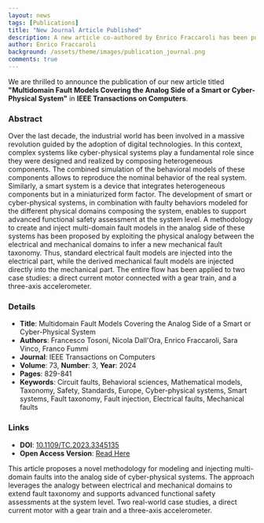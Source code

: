 ```yaml
---
layout: news
tags: [Publications]
title: "New Journal Article Published"
description: A new article co-authored by Enrico Fraccaroli has been published in IEEE Transactions on Computers.
author: Enrico Fraccaroli
background: /assets/theme/images/publication_journal.png
comments: true
---
```


We are thrilled to announce the publication of our new article titled
**"Multidomain Fault Models Covering the Analog Side of a Smart or
Cyber-Physical System"** in **IEEE Transactions on Computers**.

### Abstract

Over the last decade, the industrial world has been involved in a massive
revolution guided by the adoption of digital technologies. In this context,
complex systems like cyber-physical systems play a fundamental role since they
were designed and realized by composing heterogeneous components. The combined
simulation of the behavioral models of these components allows to reproduce the
nominal behavior of the real system. Similarly, a smart system is a device that
integrates heterogeneous components but in a miniaturized form factor. The
development of smart or cyber-physical systems, in combination with faulty
behaviors modeled for the different physical domains composing the system,
enables to support advanced functional safety assessment at the system level. A
methodology to create and inject multi-domain fault models in the analog side of
these systems has been proposed by exploiting the physical analogy between the
electrical and mechanical domains to infer a new mechanical fault taxonomy.
Thus, standard electrical fault models are injected into the electrical part,
while the derived mechanical fault models are injected directly into the
mechanical part. The entire flow has been applied to two case studies: a direct
current motor connected with a gear train, and a three-axis accelerometer.

### Details

- **Title**: Multidomain Fault Models Covering the Analog Side of a Smart or Cyber-Physical System
- **Authors**: Francesco Tosoni, Nicola Dall'Ora, Enrico Fraccaroli, Sara Vinco, Franco Fummi
- **Journal**: IEEE Transactions on Computers
- **Volume**: 73, **Number**: 3, **Year**: 2024
- **Pages**: 829-841
- **Keywords**: Circuit faults, Behavioral sciences, Mathematical models, Taxonomy, Safety, Standards, Europe, Cyber-physical systems, Smart systems, Fault taxonomy, Fault injection, Electrical faults, Mechanical faults

### Links

- **DOI**: [10.1109/TC.2023.3345135](https://doi.org/10.1109/TC.2023.3345135)
- **Open Access Version**: [Read Here](https://iris.univr.it/retrieve/13ec75c1-4f8a-4710-9613-b2149f2ba74a/Multi-Domain_Fault_Models_Covering_the_Analog_Side_of_a_Smart_or_Cyber-Physical_System.pdf)

This article proposes a novel methodology for modeling and injecting
multi-domain faults into the analog side of cyber-physical systems. The approach
leverages the analogy between electrical and mechanical domains to extend fault
taxonomy and supports advanced functional safety assessments at the system
level. Two real-world case studies, a direct current motor with a gear train and
a three-axis accelerometer.
